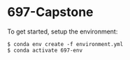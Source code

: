# 697-Capstone

To get started, setup the environment:

```
$ conda env create -f environment.yml
$ conda activate 697-env
```